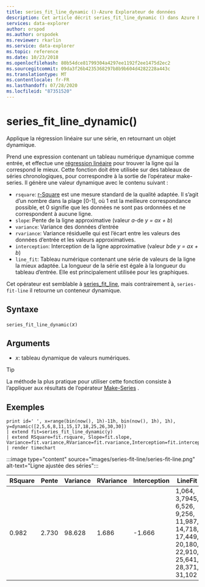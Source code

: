 ```yaml
---
title: series_fit_line_dynamic ()-Azure Explorateur de données
description: Cet article décrit series_fit_line_dynamic () dans Azure Explorateur de données.
services: data-explorer
author: orspod
ms.author: orspodek
ms.reviewer: rkarlin
ms.service: data-explorer
ms.topic: reference
ms.date: 10/23/2018
ms.openlocfilehash: 80b54dce81799304a4297ee1192f2ee1475d2ec2
ms.sourcegitcommit: 09da3f26b4235368297b8b9b604d4282228a443c
ms.translationtype: MT
ms.contentlocale: fr-FR
ms.lasthandoff: 07/28/2020
ms.locfileid: "87351520"
---
```

# <a name="series_fit_line_dynamic"></a>series_fit_line_dynamic()

Applique la régression linéaire sur une série, en retournant un objet dynamique.  

Prend une expression contenant un tableau numérique dynamique comme entrée, et effectue une [régression linéaire](https://en.wikipedia.org/wiki/Line_fitting) pour trouver la ligne qui la correspond le mieux. Cette fonction doit être utilisée sur des tableaux de séries chronologiques, pour correspondre à la sortie de l’opérateur make-series. Il génère une valeur dynamique avec le contenu suivant :
* `rsquare`: [r-Square](https://en.wikipedia.org/wiki/Coefficient_of_determination) est une mesure standard de la qualité adaptée. Il s’agit d’un nombre dans la plage [0-1], où 1 est la meilleure correspondance possible, et 0 signifie que les données ne sont pas ordonnées et ne correspondent à aucune ligne.
* `slope`: Pente de la ligne approximative (valeur *a*-de *y = ax + b*)
* `variance`: Variance des données d’entrée
* `rvariance`: Variance résiduelle qui est l’écart entre les valeurs des données d’entrée et les valeurs approximatives.
* `interception`: Interception de la ligne approximative (valeur *b*de *y = ax + b*)
* `line_fit`: Tableau numérique contenant une série de valeurs de la ligne la mieux adaptée. La longueur de la série est égale à la longueur du tableau d’entrée. Elle est principalement utilisée pour les graphiques.

Cet opérateur est semblable à [series_fit_line](series-fit-linefunction.md), mais contrairement à, `series-fit-line` il retourne un conteneur dynamique.

## <a name="syntax"></a>Syntaxe

`series_fit_line_dynamic(`*x*`)`

## <a name="arguments"></a>Arguments

* *x*: tableau dynamique de valeurs numériques.

> [!TIP]
> La méthode la plus pratique pour utiliser cette fonction consiste à l’appliquer aux résultats de l’opérateur [Make-Series](make-seriesoperator.md) .

## <a name="examples"></a>Exemples

<!-- csl: https://help.kusto.windows.net:443/Samples -->
```kusto
print id=' ', x=range(bin(now(), 1h)-11h, bin(now(), 1h), 1h), y=dynamic([2,5,6,8,11,15,17,18,25,26,30,30])
| extend fit=series_fit_line_dynamic(y)
| extend RSquare=fit.rsquare, Slope=fit.slope, Variance=fit.variance,RVariance=fit.rvariance,Interception=fit.interception,LineFit=fit.line_fit
| render timechart
```
 
:::image type="content" source="images/series-fit-line/series-fit-line.png" alt-text="Ligne ajustée des séries":::

| RSquare | Pente | Variance | RVariance | Interception | LineFit                                                                                     |
|---------|-------|----------|-----------|--------------|---------------------------------------------------------------------------------------------|
| 0.982   | 2.730 | 98.628   | 1.686     | -1.666       | 1,064, 3,7945, 6,526, 9,256, 11,987, 14,718, 17,449, 20,180, 22,910, 25,641, 28,371, 31,102 |
 
